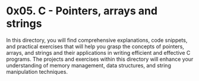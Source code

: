 # 0x05. C - Pointers, arrays and strings
In this directory, you will find comprehensive explanations, code snippets, and practical exercises that will help you grasp the concepts of pointers, arrays, and strings and their applications in writing efficient and effective C programs. The projects and exercises within this directory will enhance your understanding of memory management, data structures, and string manipulation techniques.
